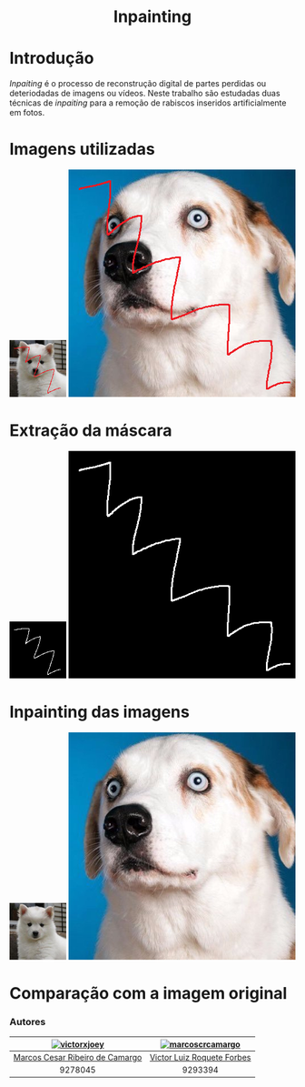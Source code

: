 <h1 align="center">Inpainting</h1>

# Introdução
*Inpaiting* é o processo de reconstrução digital de partes perdidas ou deteriodadas de imagens ou vídeos.
Neste trabalho são estudadas duas técnicas de *inpaiting* para a remoção de rabiscos inseridos artificialmente em fotos.


# Imagens utilizadas

![dereiored_dogo_1_in.bmp](./project/images/deteriorated/dogo_1_in.bmp)
![dereiored_dogo_2_in.bmp](./project/images/deteriorated/dogo_2_in.bmp)

# Extração da máscara

![mask_dogo1.bmp](./project/images/masks/dogo1.bmp)
![mask_dogo1.bmp](./project/images/masks/dogo2.bmp)

# Inpainting das imagens

![inpainted_dogo_1_in.bmp](./project/images/inpainted/dogo1.bmp)
![inpainted_dogo_2_in.bmp](./project/images/inpainted/dogo2.bmp)

# Comparação com a imagem original



### Autores
<!-- |   Autores |
| --- | -->

| [![victorxjoey](https://avatars1.githubusercontent.com/u/13484548?s=200&v=4)](https://github.com/VictorXjoeY/) |               [![marcoscrcamargo](https://avatars0.githubusercontent.com/u/13886241?s=200&v=4)](https://github.com/marcoscrcamargo/) |
|:-----------------------------------------------------------------------------------------------------------------:|:-------------------------------------------------------------------------------------------------------:|
|[Marcos Cesar Ribeiro de Camargo](https://github.com/marcoscrcamargo/)|[Victor Luiz Roquete Forbes](https://github.com/VictorXjoeY/)|
| 9278045 | 9293394|



